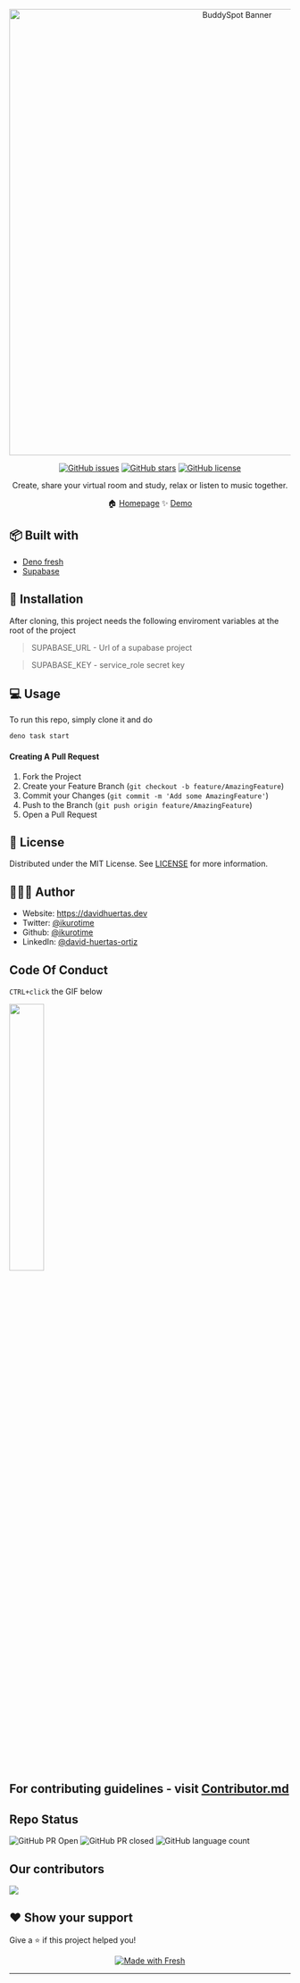 <p align="center">
  <a href="https://svgl.vercel.app/" target="_blank">
    <img src="https://i.postimg.cc/D0rLt4jQ/Buddy-Spot.png" width="800px" alt="BuddySpot Banner" />
  </a>
</p>

<div align="center">

[![GitHub issues](https://img.shields.io/github/issues/ikurotime/deno-serent)](https://github.com/ikurotime/deno-serent/issues)
[![GitHub stars](https://img.shields.io/github/stars/ikurotime/deno-serent)](https://github.com/ikurotime/deno-serent/stargazers)
[![GitHub license](https://img.shields.io/github/license/ikurotime/deno-serent)](https://github.com/ikurotime/deno-serent/blob/master/LICENSE)


<p align="center"> Create, share your virtual room and study, relax or listen to music together.
</p>


 🏠 [Homepage](https://github.com/ikurotime/deno-serent)
✨ [Demo](https://serent.app)
</div>

## 📦 Built with

- [Deno fresh](https://fresh.deno.dev)
- [Supabase](https://supabase.com)

## 🚀 Installation
After cloning, this project needs the following enviroment variables at the root of the project

>SUPABASE_URL - Url of a supabase project

>SUPABASE_KEY - service_role secret key
 
## 💻 Usage
To run this repo, simply clone it and do
```sh
deno task start
```


#### Creating A Pull Request

1. Fork the Project
2. Create your Feature Branch (`git checkout -b feature/AmazingFeature`)
3. Commit your Changes (`git commit -m 'Add some AmazingFeature'`)
4. Push to the Branch (`git push origin feature/AmazingFeature`)
5. Open a Pull Request

## 📃 License

Distributed under the MIT License. See [LICENSE](https://github.com/ikurotime/deno-serent/blob/master/LICENSE) for more information.


## 🙋🏻‍♂️ Author



* Website: https://davidhuertas.dev
* Twitter: [@ikurotime](https://twitter.com/ikurotime) 
* Github: [@ikurotime](https://github.com/ikurotime)
* LinkedIn: [@david-huertas-ortiz](https://linkedin.com/in/david-huertas-ortiz)

## Code Of Conduct

`CTRL+click` the GIF below

<p><a href="https://github.com/ikurotime/buddyspot/blob/master/code_of_conduct.md"><img width=35% src="https://media.giphy.com/media/qHRwTyhWIj4UU/200w_d.gif"></a></p>

## For contributing guidelines - visit [Contributor.md](https://github.com/ikurotime/buddyspot/blob/master/contribute.md)

## Repo Status 

![GitHub PR Open](https://img.shields.io/github/issues-pr/ikurotime/buddyspot?style=for-the-badge&color=aqua)
![GitHub PR closed](https://img.shields.io/github/issues-pr-closed-raw/ikurotime/buddyspot?style=for-the-badge&color=blue)
![GitHub language count](https://img.shields.io/github/languages/count/ikurotime/buddyspot?style=for-the-badge&color=brightgreen)

## Our contributors

<a href="https://github.com/ikurotime/buddyspot/graphs/contributors">
  <img src="https://contrib.rocks/image?repo=ikurotime/buddyspot" />
</a>

## ❤️ Show your support

Give a ⭐️ if this project helped you!

<div align='center'>

[![Made with Fresh](https://fresh.deno.dev/fresh-badge-dark.svg)](https://fresh.deno.dev)
</div>
 
***

